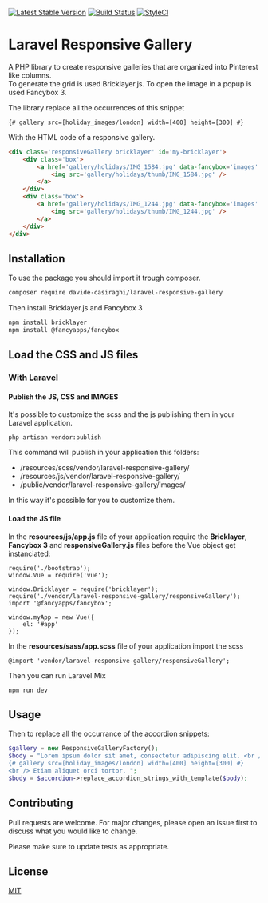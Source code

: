 [![Latest Stable Version](https://img.shields.io/packagist/v/davide-casiraghi/laravel-responsive-gallery.svg?style=flat-square)](https://packagist.org/packages/davide-casiraghi/laravel-responsive-gallery)
<a href="https://travis-ci.org/davide-casiraghi/laravel-responsive-gallery"><img src="https://travis-ci.org/davide-casiraghi/laravel-responsive-gallery.svg" alt="Build Status"></a>
[![StyleCI](https://styleci.io/repos/175794655/shield?style=flat-square)](https://styleci.io/repos/175794655)

# Laravel Responsive Gallery
A PHP library to create responsive galleries that are organized into Pinterest like columns.   
To generate the grid is used Bricklayer.js.
To open the image in a popup is used Fancybox 3.

The library replace all the occurrences of this snippet
```
{# gallery src=[holiday_images/london] width=[400] height=[300] #}
```
With the HTML code of a responsive gallery.
```html
<div class='responsiveGallery bricklayer' id='my-bricklayer'>
    <div class='box'>
        <a href='gallery/holidays/IMG_1584.jpg' data-fancybox='images' data-caption=''>
            <img src='gallery/holidays/thumb/IMG_1584.jpg' />
        </a>
    </div>
    <div class='box'>
        <a href='gallery/holidays/IMG_1244.jpg' data-fancybox='images' data-caption=''>
            <img src='gallery/holidays/thumb/IMG_1244.jpg' />
        </a>
    </div>
</div>
```


## Installation

To use the package you should import it trough composer.

```bash
composer require davide-casiraghi/laravel-responsive-gallery
```

Then install Bricklayer.js  and Fancybox 3
```bash
npm install bricklayer  
npm install @fancyapps/fancybox  
```




## Load the CSS and JS files

### With Laravel

#### Publish the JS, CSS and IMAGES
It's possible to customize the scss and the js publishing them in your Laravel application.  

```php artisan vendor:publish```

This command will publish in your application this folders:
- /resources/scss/vendor/laravel-responsive-gallery/
- /resources/js/vendor/laravel-responsive-gallery/
- /public/vendor/laravel-responsive-gallery/images/

In this way it's possible for you to customize them.

#### Load the JS file

In the **resources/js/app.js** file of your application require the **Bricklayer**, **Fancybox 3** and **responsiveGallery.js** files before the Vue object get instanciated:

```
require('./bootstrap');
window.Vue = require('vue');

window.Bricklayer = require('bricklayer');
require('./vendor/laravel-responsive-gallery/responsiveGallery');
import '@fancyapps/fancybox';

window.myApp = new Vue({  
    el: '#app'
});
```

In the **resources/sass/app.scss** file of your application import the scss
```
@import 'vendor/laravel-responsive-gallery/responsiveGallery';
```

Then you can run Laravel Mix
```
npm run dev
```

## Usage

Then to replace all the occurrance of the accordion snippets:

```php
$gallery = new ResponsiveGalleryFactory();
$body = "Lorem ipsum dolor sit amet, consectetur adipiscing elit. <br />
{# gallery src=[holiday_images/london] width=[400] height=[300] #}
<br /> Etiam aliquet orci tortor. ";
$body = $accordion->replace_accordion_strings_with_template($body);
```

## Contributing
Pull requests are welcome. For major changes, please open an issue first to discuss what you would like to change.

Please make sure to update tests as appropriate.

## License
[MIT](https://github.com/davide-casiraghi/bootstrap-accordion-integrator/blob/master/LICENSE.md)
